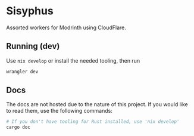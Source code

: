 # Sisyphus
Assorted workers for Modrinth using CloudFlare.

## Running (dev)
Use `nix develop` or install the needed tooling, then run
```sh
wrangler dev
```

## Docs
The docs are not hosted due to the nature of this project. If you would like to read them, use the following commands:
```sh
# If you don't have tooling for Rust installed, use 'nix develop'
cargo doc
````
